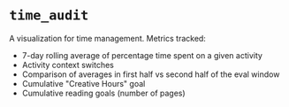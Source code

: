 # `time_audit`

A visualization for time management. Metrics tracked:

* 7-day rolling average of percentage time spent on a given activity
* Activity context switches
* Comparison of averages in first half vs second half of the eval window
* Cumulative "Creative Hours" goal
* Cumulative reading goals (number of pages)
